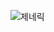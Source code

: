 ![제네릭](https://github.com/SungChanKwon/Java_/assets/157094708/d4a6ce19-d99f-4d3c-a5ac-23c0cb0560f7)
